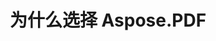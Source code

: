 ---
title: 为什么选择 Aspose.PDF
linktitle: 为什么选择 Aspose.PDF
type: docs
weight: 10
url: /java/why-aspose-pdf/
description: 在下一节中解释为什么用户选择 Aspose.PDF for Java 来处理文档。
lastmod: "2024-03-05"
sitemap:
    changefreq: "weekly"
    priority: 0.7
---